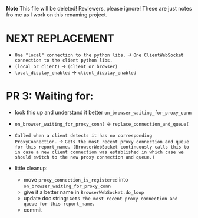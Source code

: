 **Note** This file will be deleted! Reviewers, please ignore! These are just notes fro me as I work on this renaming project.

# NEXT REPLACEMENT

- `One "local" connection to the python libs.` -> `One ClientWebSocket connection to the client python libs.`
- `(local or client)` -> `(client or browser)`
- `local_display_enabled` -> `client_display_enabled`

# PR 3: Waiting for:

- look this up and understand it better `on_browser_waiting_for_proxy_conn`
- `on_browser_waiting_for_proxy_conn(` -> `replace_connection_and_queue(`

- `Called when a client detects it has no corresponding ProxyConnection.` -> `Gets the most recent proxy connection and queue for this report_name. (BrowserWebSocket continuously calls this to in case a new client connection was established in which case we should switch to the new proxy connection and queue.)`

- little cleanup:
  - move `proxy_connection_is_registered` into  `on_browser_waiting_for_proxy_conn`
  - give it a better name in `BrowserWebSocket.do_loop`
  - update doc string: `Gets the most recent proxy connection and queue for this report_name.`
  - commit
